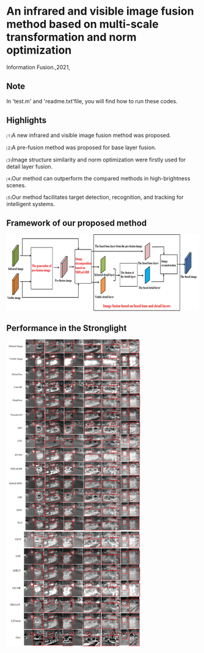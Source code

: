 # An infrared and visible image fusion method based on multi-scale transformation and norm optimization
Information Fusion.,2021,
## Note
In 'test.m' and 'readme.txt'file, you will find how to run these codes.
## Highlights
⑴A new infrared and visible image fusion method was proposed. 

⑵A pre-fusion method was proposed for base layer fusion. 

⑶Image structure similarity and norm optimization were firstly used for detail layer fusion. 

⑷Our method can outperform the compared methods in high-brightness scenes.

⑸Our method facilitates target detection, recognition, and tracking for intelligent systems.
## Framework of our proposed method
<img src="https://github.com/LYJ903118120/IVFusion/blob/main/Paper%20Picture/Figure%201.jpg" width="900" height="200" />

## Performance in the Stronglight
<img src="https://github.com/LYJ903118120/IVFusion/blob/main/Paper%20Picture/Figure%2010(a).jpg" width="350" height="500" />
<img src="https://github.com/LYJ903118120/IVFusion/blob/main/Paper%20Picture/Figure%2010(b).jpg" width="350" height="300" />
